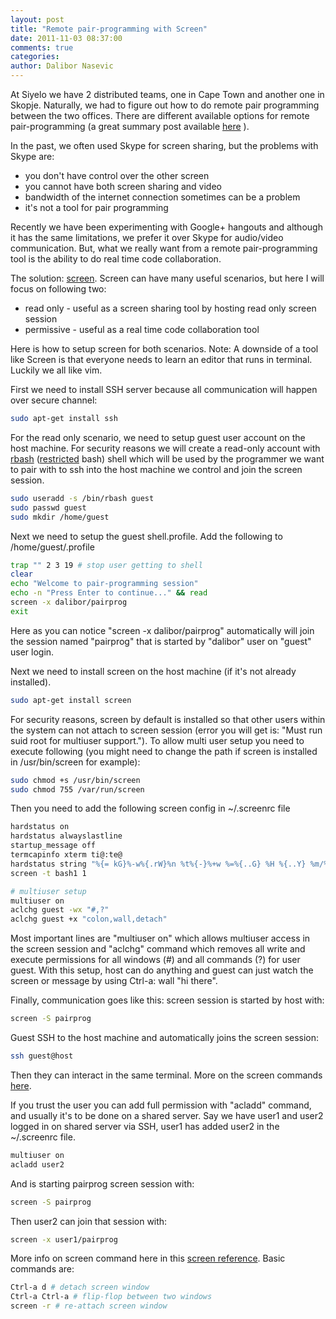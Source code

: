 ```yaml
---
layout: post
title: "Remote pair-programming with Screen"
date: 2011-11-03 08:37:00
comments: true
categories:
author: Dalibor Nasevic
---
```


At Siyelo we have 2 distributed teams, one in Cape Town and another one in Skopje. Naturally, we had to figure out how to do remote pair programming between the two offices. There are different available options for remote pair-programming (a great summary post available [here](http://evan.tiggerpalace.com/articles/2011/10/17/some-people-call-me-the-remote-pairing-guy-/) ).

In the past, we often used Skype for screen sharing, but the problems with Skype are:

* you don't have control over the other screen
* you cannot have both screen sharing and video
* bandwidth of the internet connection sometimes can be a problem
* it's not a tool for pair programming

Recently we have been experimenting with Google+ hangouts and although it has the same limitations, we prefer it over Skype for audio/video communication. But, what we really want from a remote pair-programming tool is the ability to do real time code collaboration.

The solution: [screen](http://www.gnu.org/s/screen/). Screen can have many useful scenarios, but here I will focus on following two:

* read only - useful as a screen sharing tool by hosting read only screen session
* permissive - useful as a real time code collaboration tool

Here is how to setup screen for both scenarios. Note: A downside of a tool like Screen is that everyone needs to learn an editor that runs in terminal. Luckily we all like vim.

First we need to install SSH server because all communication will happen over secure channel:

``` bash
sudo apt-get install ssh
```

For the read only scenario, we need to setup guest user account on the host machine. For security reasons we will create a read-only account with [rbash](http://man.he.net/man1/rbash) ([restricted](http://www.cyberciti.biz/faq/restrict-linux-users-to-their-home-directories-only/) bash) shell which will be used by the programmer we want to pair with to ssh into the host  machine we control and join the screen session.

``` bash
sudo useradd -s /bin/rbash guest
sudo passwd guest
sudo mkdir /home/guest
```

Next we need to setup the guest shell.profile. Add the following to /home/guest/.profile

``` bash
trap "" 2 3 19 # stop user getting to shell
clear
echo "Welcome to pair-programming session"
echo -n "Press Enter to continue..." && read
screen -x dalibor/pairprog
exit
```

Here as you can notice "screen -x dalibor/pairprog" automatically will join the session named "pairprog" that is started by "dalibor" user on "guest" user login.

Next we need to install screen on the host machine (if it's not already installed).

``` bash
sudo apt-get install screen
```

For security reasons, screen by default is installed so that other users within the system can not attach to screen session (error you will get is: "Must run suid root for multiuser support."). To allow multi user setup you need to execute following (you might need to change the path if screen is installed in /usr/bin/screen for example):

``` bash
sudo chmod +s /usr/bin/screen
sudo chmod 755 /var/run/screen
```

Then you need to add the following screen config in ~/.screenrc file

``` bash
hardstatus on
hardstatus alwayslastline
startup_message off
termcapinfo xterm ti@:te@
hardstatus string "%{= kG}%-w%{.rW}%n %t%{-}%+w %=%{..G} %H %{..Y} %m/%d %C%a "
screen -t bash1 1

# multiuser setup
multiuser on
aclchg guest -wx "#,?"
aclchg guest +x "colon,wall,detach"
```

Most important lines are "multiuser on" which allows multiuser access in the screen session and "aclchg" command which removes all write and execute permissions for all windows (#) and all commands (?) for user guest. With this setup, host can do anything and guest can just watch the screen or message by using Ctrl-a: wall "hi there".

Finally, communication goes like this: screen session is started by host with:

``` bash
screen -S pairprog
```

Guest SSH to the host machine and automatically joins the screen session:

``` bash
ssh guest@host
```

Then they can interact in the same terminal. More on the screen commands [here](http://aperiodic.net/screen/multiuser).

If you trust the user you can add full permission with "acladd"  command, and usually it's to be done on a shared server. Say we have user1 and  user2 logged in on shared server via SSH, user1 has added user2 in  the ~/.screenrc file.

``` bash
multiuser on
acladd user2
```

And is starting pairprog screen session with:

``` bash
screen -S pairprog
```

Then user2 can join that session with:

``` bash
screen -x user1/pairprog
```

More info on screen command here in this [screen reference](http://aperiodic.net/screen/quick_reference). Basic commands are:

``` bash
Ctrl-a d # detach screen window
Ctrl-a Ctrl-a # flip-flop between two windows
screen -r # re-attach screen window
```

